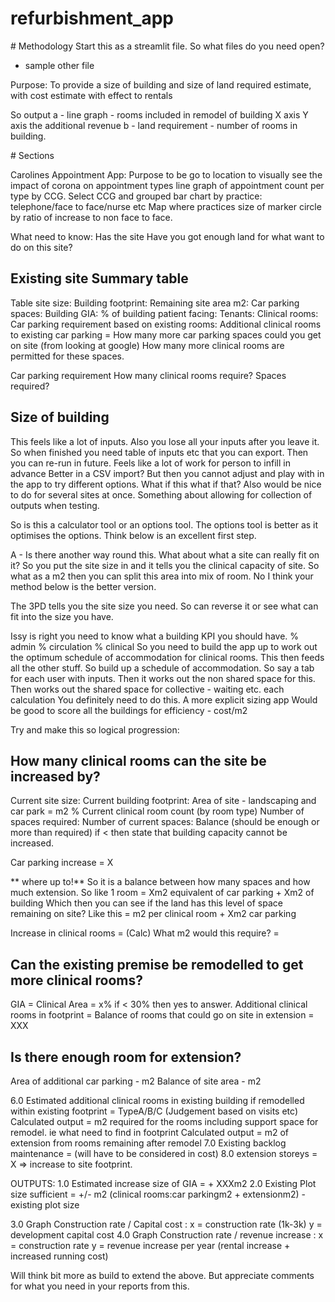 # refurbishment_app



# Methodology
Start this as a streamlit file.
So what files do you need open?

* sample other file

Purpose:
To provide a size of building and size of land required estimate, with cost estimate with effect to rentals

So output
a - line graph - rooms included in remodel of building X axis Y axis the additional revenue
b - land requirement - number of rooms in building.

# Sections

Carolines Appointment App:
Purpose to be go to location to visually see the impact of corona on appointment types
line graph of appointment count per type by CCG.
Select CCG and grouped bar chart by practice: telephone/face to face/nurse etc
Map where practices size of marker circle by ratio of increase to non face to face.





What need to know:
Has the site 
Have you got enough land for what want to do on this site?


## Existing site Summary table
Table 
site size:
Building footprint:
Remaining site area m2:
Car parking spaces:
Building GIA:
% of building patient facing:
Tenants:
Clinical rooms:
Car parking requirement based on existing rooms:
Additional clinical rooms to existing car parking = 
How many more car parking spaces could you get on site (from looking at google)
How many more clinical rooms are permitted for these spaces.

Car parking requirement
How many clinical rooms require?
Spaces required?






## Size of building

This feels like a lot of inputs.
Also you lose all your inputs after you leave it.
So when finished you need table of inputs etc that you can export.
Then you can re-run in future.
Feels like a lot of work for person to infill in advance
Better in a CSV import?
But then you cannot adjust and play with in the app to try different options.
What if this what if that?
Also would be nice to do for several sites at once.
Something about allowing for collection of outputs when testing.

So is this a calculator tool or an options tool.
The options tool is better as it optimises the options.
Think below is an excellent first step.

A - Is there another way round this. What about what a site can really fit on it?
So you put the site size in and it tells you the clinical capacity of site.
So what as a m2 then you can split this area into mix of room.
No I think your method below is the better version.

The 3PD tells you the site size you need. So can reverse it or see what can fit into the size you have.

Issy is right you need to know what a building KPI you should have. % admin % circulation % clinical
So you need to build the app up to work out the optimum schedule of accommodation for clinical rooms.
This then feeds all the other stuff.
So build up a schedule of accommodation.
So say a tab for each user with inputs.
Then it works out the non shared space for this.
Then works out the shared space for collective - waiting etc.
each calculation
You definitely need to do this. A more explicit sizing app
Would be good to score all the buildings for efficiency - cost/m2


Try and make this so logical progression:

## How many clinical rooms can the site be increased by?
Current site size:
Current building footprint:
Area of site - landscaping and car park = m2 %
Current clinical room count (by room type)
Number of spaces required:
Number of current spaces:
Balance (should be enough or more than required) if < then state that building capacity cannot be increased.

Car parking increase = X

** where up to!**
So it is a balance between how many spaces and how much extension.
So like 1 room = Xm2 equivalent of car parking + Xm2 of building
Which then you can see if the land has this level of space remaining on site?
Like this = m2 per clinical room + Xm2 car parking


Increase in clinical rooms = (Calc)
What m2 would this require? =

## Can the existing premise be remodelled to get more clinical rooms?
GIA =
Clinical Area = x% if < 30% then yes to answer.
Additional clinical rooms in footprint =
Balance of rooms that could go on site in extension = XXX

## Is there enough room for extension?
Area of additional car parking - m2
Balance of site area - m2



6.0 Estimated additional clinical rooms in existing building if remodelled within existing footprint = TypeA/B/C
 (Judgement based on visits etc)
   Calculated output = m2 required for the rooms including support space for remodel. ie what need to find in footprint
   Calculated output = m2 of extension from rooms remaining after remodel
7.0 Existing backlog maintenance = (will have to be considered in cost)
8.0 extension storeys = X => increase to site footprint.


OUTPUTS:
1.0 Estimated increase size of GIA = + XXXm2
2.0 Existing Plot size sufficient = +/- m2 (clinical rooms:car parkingm2 + extensionm2) - existing plot size

3.0 Graph Construction rate / Capital cost : x = construction rate (1k-3k) y = development capital cost
4.0 Graph Construction rate / revenue increase : x = construction rate y = revenue increase per year (rental increase + increased running cost)

Will think bit more as build to extend the above. But appreciate comments for what you need in your reports from this.
